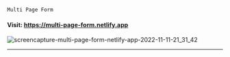 ````
Multi Page Form
````
 #### Visit: https://multi-page-form.netlify.app ####
![screencapture-multi-page-form-netlify-app-2022-11-11-21_31_42](https://user-images.githubusercontent.com/70688937/201381247-ef36c202-7aef-4c91-bc29-78ff2583a615.png)
****
